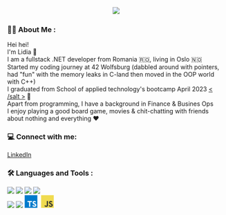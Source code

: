 <div id="header" align="center">
  <img src="https://media.giphy.com/media/MeJgB3yMMwIaHmKD4z/giphy.gif" width="350"/>
</div>

### 👩‍💻 About Me : 
<p>
Hei hei! <br>
I'm Lidia 🐧 <br>
I am a fullstack .NET developer from Romania 🇷🇴, living in Oslo 🇳🇴 <br>
Started my coding journey at 42 Wolfsburg (dabbled around with pointers, had "fun" with the memory leaks in C-land then moved in the OOP world with C++)<br>
I graduated from School of applied technology's bootcamp April 2023 <a href="https://www.salt.dev/" target="_blank">< /salt ></a> 🧂<br>
Apart from programming, I have a background in Finance & Busines Ops <br>
I enjoy playing a good board game, movies & chit-chatting with friends about nothing and everything ❤️<br>
</p>

### 💻 Connect with me: 
[LinkedIn](https://www.linkedin.com/in/lidiaorfanu/)
  
 ### 🛠️ Languages and Tools :
<div>
  <code><img height="30" src="https://github.com/abranhe/programming-languages-logos/blob/master/src/csharp/csharp.png"></code>
<code><img height="30" src="https://github.com/MarikIshtar007/MarikIshtar007/blob/master/images/c-original.svg"></code>
<code><img height="30" src="https://upload.wikimedia.org/wikipedia/commons/thumb/7/7d/Microsoft_.NET_logo.svg/2048px-Microsoft_.NET_logo.svg.png"></code>
<code><img height="30" src="https://upload.wikimedia.org/wikipedia/commons/a/a8/Microsoft_Azure_Logo.svg"></code>
<br>
<code><img height="30" src="https://github.com/MarikIshtar007/MarikIshtar007/blob/master/images/sql.svg"></code>
<code><img height="30" src="https://btp.udina.de/icons/azure/functions.svg"></code>
 <img src="https://github.com/devicons/devicon/blob/master/icons/typescript/typescript-original.svg" title="TypeScript" alt="TypeScript" width="30" height="30"/>&nbsp;
  <img src="https://github.com/devicons/devicon/blob/master/icons/javascript/javascript-original.svg" title="JavaScript" alt="JavaScript" width="30" height="30"/>&nbsp;
</div>
